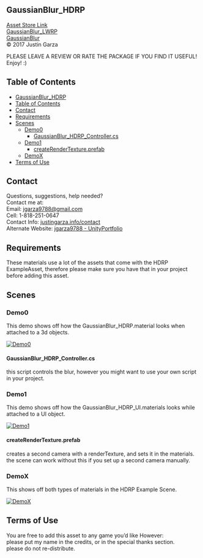  GaussianBlur_HDRP
-------------------------------------
[Asset Store Link](http://u3d.as/1EMR)  
[GaussianBlur_LWRP](http://u3d.as/1wQD)  
[GaussianBlur](http://u3d.as/yJk)  
© 2017 Justin Garza

PLEASE LEAVE A REVIEW OR RATE THE PACKAGE IF YOU FIND IT USEFUL!
Enjoy! :)


## Table of Contents

<!-- TOC -->

- [GaussianBlur_HDRP](#gaussianblurhdrp)
- [Table of Contents](#table-of-contents)
- [Contact](#contact)
- [Requirements](#requirements)
- [Scenes](#scenes)
    - [Demo0](#demo0)
        - [GaussianBlur_HDRP_Controller.cs](#gaussianblurhdrpcontrollercs)
    - [Demo1](#demo1)
        - [createRenderTexture.prefab](#createrendertextureprefab)
    - [DemoX](#demox)
- [Terms of Use](#terms-of-use)

<!-- /TOC -->

## Contact

Questions, suggestions, help needed?  
Contact me at:  
Email: jgarza9788@gmail.com  
Cell: 1-818-251-0647  
Contact Info: [justingarza.info/contact](http://justingarza.info/contact/)  
Alternate Website: [jgarza9788 - UnityPortfolio](https://github.com/jgarza9788/UnityPortfolio)  



## Requirements 
These materials use a lot of the assets that come with the HDRP ExampleAsset, therefore please make sure you have that in your project before adding this asset.

## Scenes

### Demo0
This demo shows off how the GaussianBlur_HDRP.material looks when attached to a 3d objects.

[![Demo0](http://img.youtube.com/vi/o1VT7Bt4N-U/0.jpg)](http://www.youtube.com/watch?v=o1VT7Bt4N-U "Demo0")

#### GaussianBlur_HDRP_Controller.cs
this script controls the blur, however you might want to use your own script in your project.


### Demo1
This demo shows off how the GaussianBlur_HDRP_UI.materials looks while attached to a UI object.

[![Demo1](http://img.youtube.com/vi/kqv5Kl2vFQk/0.jpg)](http://www.youtube.com/watch?v=kqv5Kl2vFQk "Demo1")

#### createRenderTexture.prefab
creates a second camera with a renderTexture, and sets it in the materials. the scene can work without this if you set up a second camera manually.


### DemoX
This shows off both types of materials in the HDRP Example Scene.

[![DemoX](http://img.youtube.com/vi/nBhwHqr3TiM/0.jpg)](http://www.youtube.com/watch?v=nBhwHqr3TiM "DemoX")



## Terms of Use

You are free to add this asset to any game you’d like
However:  
please put my name in the credits, or in the special thanks section.  
please do not re-distribute.  



